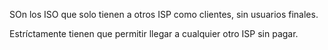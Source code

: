 SOn los ISO que solo tienen a otros ISP como clientes, sin usuarios finales.

Estríctamente tienen que permitir llegar a cualquier otro ISP sin pagar.